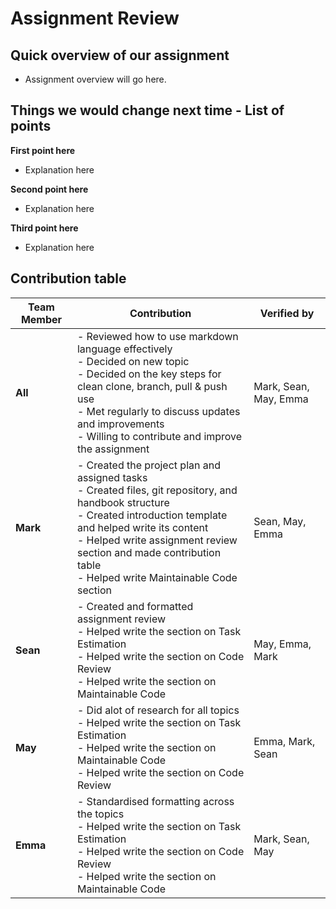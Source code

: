 # Assignment Review

## Quick overview of our assignment

- Assignment overview will go here. 

## Things we would change next time - List of points

**First point here**

- Explanation here

**Second point here**

- Explanation here

**Third point here**

- Explanation here

## Contribution table

| Team Member | Contribution | Verified by |
|-------------|--------------|--------------|
| **All** | - Reviewed how to use markdown language effectively<br>- Decided on new topic<br>- Decided on the key steps for clean clone, branch, pull & push use<br>- Met regularly to discuss updates and improvements<br>- Willing to contribute and improve the assignment  | Mark, Sean, May, Emma |
| **Mark** | - Created the project plan and assigned tasks<br>- Created files, git repository, and handbook structure<br>- Created introduction template and helped write its content<br>- Helped write assignment review section and made contribution table<br>- Helped write Maintainable Code section | Sean, May, Emma |
| **Sean** | - Created and formatted assignment review<br> - Helped write the section on Task Estimation<br>- Helped write the section on Code Review<br> - Helped write the section on Maintainable Code | May, Emma, Mark |
| **May** | - Did alot of research for all topics<br>- Helped write the section on Task Estimation<br>- Helped write the section on Maintainable Code<br>- Helped write the section on Code Review | Emma, Mark, Sean |
| **Emma** | - Standardised formatting across the topics<br>- Helped write the section on Task Estimation<br>- Helped write the section on Code Review<br>- Helped write the section on Maintainable Code | Mark, Sean, May |